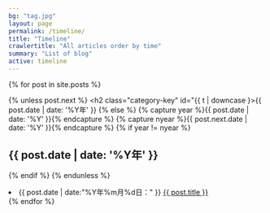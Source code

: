 ```yaml
---
bg: "tag.jpg"
layout: page
permalink: /timeline/
title: "Timeline"
crawlertitle: "All articles order by time"
summary: "List of blog"
active: timeline
---
```


{% for post in site.posts %}

  {% unless post.next %}
    <h2 class="category-key" id="{{ t | downcase }>{{ post.date | date: '%Y年' }}</h2>
  {% else %}
    {% capture year %}{{ post.date | date: '%Y' }}{% endcapture %}
    {% capture nyear %}{{ post.next.date | date: '%Y' }}{% endcapture %}
    {% if year != nyear %}
      <h2>{{ post.date | date: '%Y年' }}</h2>
    {% endif %}
  {% endunless %}

  <li>{{ post.date | date:"%Y年%m月%d日：" }} <a href="{{ post.url }}">{{ post.title }}</a></li>
{% endfor %}
